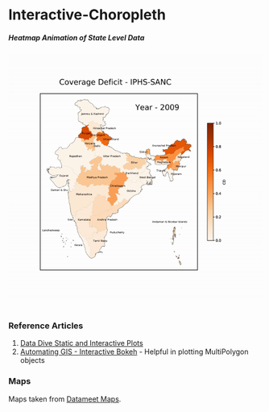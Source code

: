 # Interactive-Choropleth

##### Heatmap Animation of State Level Data
![Example](https://github.com/ieshanvaidya/Interactive-Choropleth/blob/master/example.gif)

### Reference Articles
1. [Data Dive Static and Interactive Plots](https://data-dive.com/cologne-bike-rentals-interactive-map-bokeh)
2. [Automating GIS - Interactive Bokeh](https://automating-gis-processes.github.io/Lesson5-interactive-map-Bokeh-advanced-plotting.html) - Helpful in plotting MultiPolygon objects

### Maps
Maps taken from [Datameet Maps](https://github.com/datameet/maps).
